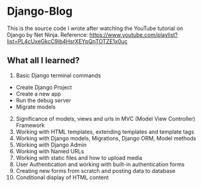 # Django-Blog

This is the source code I wrote after watching the YouTube tutorial on Django by Net Ninja. 
Reference: https://www.youtube.com/playlist?list=PL4cUxeGkcC9ib4HsrXEYpQnTOTZE1x0uc

## What all I learned?
1. Basic Django terminal commands 
  * Create Django Project
  * Create a new app
  * Run the debug server
  * Migrate models
2. Significance of models, views and urls in MVC (Model View Controller) Framework
3. Working with HTML templates, extending templates and template tags
4. Working with Django models, Migrations, Django ORM, Model methods
5. Working with Django Admin
6. Working with Named URLs
7. Working with static files and how to upload media
8. User Authentication and working with built-in authentication forms
9. Creating new forms from scratch and posting data to database
10. Conditional display of HTML content 
